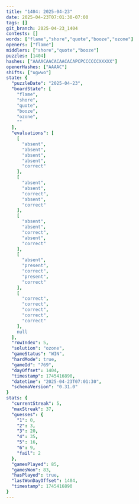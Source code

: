```yaml
---
title: "1404: 2025-04-23"
date: 2025-04-23T07:01:30-07:00
tags: []
git_branch: 2025-04-23_1404
contests: []
words: ["flame","shore","quote","booze","ozone"]
openers: ["flame"]
middlers: ["shore","quote","booze"]
puzzles: [1404]
hashes: ["AAAACAACACAACACAPCPCCCCCCXXXXX"]
openerHashes: ["AAAAC"]
shifts: ["ugwwo"]
state: {
  "puzzleDate": "2025-04-23",
  "boardState": [
    "flame",
    "shore",
    "quote",
    "booze",
    "ozone",
    ""
  ],
  "evaluations": [
    [
      "absent",
      "absent",
      "absent",
      "absent",
      "correct"
    ],
    [
      "absent",
      "absent",
      "correct",
      "absent",
      "correct"
    ],
    [
      "absent",
      "absent",
      "correct",
      "absent",
      "correct"
    ],
    [
      "absent",
      "present",
      "correct",
      "present",
      "correct"
    ],
    [
      "correct",
      "correct",
      "correct",
      "correct",
      "correct"
    ],
    null
  ],
  "rowIndex": 5,
  "solution": "ozone",
  "gameStatus": "WIN",
  "hardMode": true,
  "gameId": "769",
  "dayOffset": 1404,
  "timestamp": 1745416890,
  "datetime": "2025-04-23T07:01:30",
  "schemaVersion": "0.31.0"
}
stats: {
  "currentStreak": 5,
  "maxStreak": 37,
  "guesses": {
    "1": 0,
    "2": 3,
    "3": 20,
    "4": 35,
    "5": 16,
    "6": 9,
    "fail": 2
  },
  "gamesPlayed": 85,
  "gamesWon": 83,
  "hasPlayed": true,
  "lastWonDayOffset": 1404,
  "timestamp": 1745416890
}
---
```

<!-- more -->
